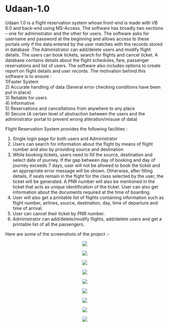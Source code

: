 # Udaan-1.0
Udaan 1.0 is a flight reservation system whose front-end is made with VB 6.0 and back-end using MS-Access. The software has broadly two sections – one for administrator and the other for users. The software asks for username and password at the beginning and allows access to these portals only if the data entered by the user matches with the records stored in database .The Administrator can add/delete users and modify flight details. The users can book tickets, search for flights and cancel ticket. A database contains details about the flight schedules, fare, passenger reservations and list of users. The software also includes options to create report on flight details and user records. 
The motivation behind this software is to ensure :  
1)Faster  System  
2) Accurate handling of data (Several error checking conditions have been put in place)  
3) Reliable for users  
4) Informative  
5) Reservations and cancellations from anywhere to any place  
6) Secure (A certain level of abstraction between the users and the administrator portal to prevent wrong alteration/misuse of data)  

Flight Reservation System provides the following facilities :  
1.	Single login page for both users and Administrator  
2.	 Users can search for information about the flight by means of flight number and also by providing source and destination  
3.	While booking tickets, users need to fill the source, destination and select date of journey. If the gap between day of booking and  day of journey exceeds 7 days, user will not be allowed to book the ticket and an appropriate error message will be shown. Otherwise, after filling details, if seats remain in the flight for the class selected by the user, the ticket will be generated. A PNR number will also be mentioned in the ticket that acts as unique identification of the ticket. User can also get information about the documents required at the time of boarding.  
4.	 User will also get a printable list of flights containing information such as flight number, airlines, source, destination, day, time of departure and time of arrival.  
5.	User can cancel their ticket by PNR number.  
6.	Administrator can add/delete/modify flights,  add/delete users and get a printable list of all the passengers.   


Here are some of the screenshots of the project :-  


<p align="center">
<img src="http://2.bp.blogspot.com/-zHyzrqTDo7Y/VfV-NwE5qeI/AAAAAAAABVI/WSLERyubbIg/s640/1.jpg" />
</p>

<p align="center">
<img src="http://2.bp.blogspot.com/-jQO5rClq4Ho/VfV8h1en6qI/AAAAAAAABUE/038AAoShyLI/s640/2.jpg" />
</p>

<p align="center">
<img src="http://1.bp.blogspot.com/-Fl3DLgjitXY/VfV8h7gvMrI/AAAAAAAABT8/YVNCENIM8qw/s1600/3.jpg" />
</p>

<p align="center">
<img src="http://4.bp.blogspot.com/-R3XpPNGiEkk/VfV8iqAxZ-I/AAAAAAAABUU/FSDqJS8_h7Y/s400/4.jpg" />
</p>

<p align="center">
<img src="http://2.bp.blogspot.com/-fMOXt9MKseU/VfV8jHrTAfI/AAAAAAAABUY/wdpk6fZbnqc/s640/5.jpg" />
</p>

<p align="center">
<img src="http://4.bp.blogspot.com/-6IkXtexk9ao/VfV8jHLYNoI/AAAAAAAABUc/7SK22XmNmgc/s400/6.jpg" />
</p>


<p align="center">
<img src="http://2.bp.blogspot.com/-rrCYkWOSEFk/VfV8j1WbgUI/AAAAAAAABUs/6NgWHVo5v2k/s640/7.jpg" />
</p>


<p align="center">
<img src="http://3.bp.blogspot.com/-vLhY0tGCnZQ/VfV8kNtonMI/AAAAAAAABUw/fIJXIaaADRA/s640/8.jpg" />
</p>


<p align="center">
<img src="http://3.bp.blogspot.com/-7Cfifs_v7pY/VfV8kn7g_BI/AAAAAAAABU0/T76AnkMq-QI/s640/9.jpg" />
</p>
